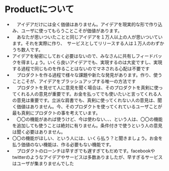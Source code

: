 # Productについて

- 　アイデアだけには全く価値はありません。アイデアを現実的な形で作り込み、ユーザに使ってもらうことこそが価値があります。
- 　あなたが思いついたことと同じアイデアを１万人以上の人が思いついています。それを実際に作り、　サービスとしてリリースする人は１万人のわずかうち数人です。
- アイデアを秘密にしておく必要はないので、みなさんに共有しフィードバックを得ましょう。いくら良いアイデアでも、実現するのは大変ですし、実現する過程で同じものを作ることはないのでマネされる心配は不要です
- 　プロダクトを作る過程で様々な課題や新たな発見があります。作り、使うことこそが、アイデアをブラッシュアップする唯一の方法です
- 　プロダクトを見せて人に意見を聞く場合は、そのプロダクトを真剣に使ってくれる人の意見が重要です。お金を払ってでも使いたいと言ってくれる人の意見は重要です。立派な肩書でも、真剣に使ってくれない人の意見は、聞く価値はありません。今、そのプロダクトを使ってくれているユーザことが最も真剣にプロダクトの事を考えています。
- 　〇〇の機能があれば使うけど、今は使わない、、、という人は、〇〇の機能を追加しても使うことは絶対に有りません。条件付きで使うという人の意見は聞く必要はありません。
- 〇〇の機能がほしい、という人には、いくら払う？と聞きましょう。お金を払う価値のない機能は、作る必要もない機能です。
- 　プロダクトのローンチは早すぎでも遅すぎてもだめです。facebookやtwitterのようなアイデアやサービスは多数ありましたが、早すぎるサービスはユーザが集まりませんでした
